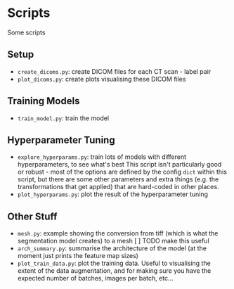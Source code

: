 Scripts
====
Some scripts


Setup
----
- `create_dicoms.py`: create DICOM files for each CT scan - label pair
- `plot_dicoms.py`: create plots visualising these DICOM files

Training Models
----
- `train_model.py`: train the model

Hyperparameter Tuning
----
- `explore_hyperparams.py`: train lots of models with different hyperparameters, to see what's best
                          This script isn't particularly good or robust - most of the options are defined
                          by the config `dict` within this script, but there are some other parameters and
                          extra things (e.g. the transformations that get applied) that are hard-coded in other
                          places.
- `plot_hyperparams.py`: plot the result of the hyperparameter tuning

Other Stuff
----
- `mesh.py`: example showing the conversion from tiff (which is what the segmentation model creates) to a mesh
    [ ] TODO make this useful
- `arch_summary.py`: summarise the architecture of the model (at the moment just prints the feature map sizes)
- `plot_train_data.py`: plot the training data. Useful to visualising the extent of the data 
                        augmentation, and for making sure you have the expected number of batches,
                        images per batch, etc...